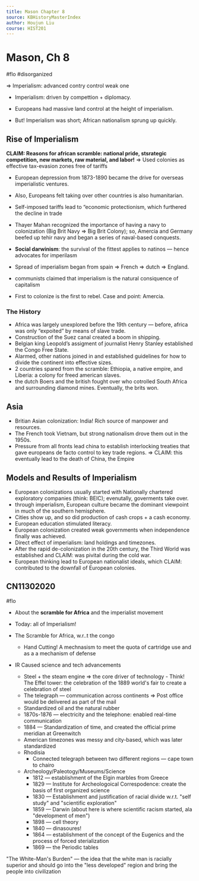 ```yaml
---
title: Mason Chapter 8
source: KBHistoryMasterIndex
author: Houjun Liu
course: HIST201
---
```


# Mason, Ch 8
#flo #disorganized 

=> Imperialism: advanced contry control weak one

* Imperialism: driven by compettion + diplomacy.

* Europeans had massive land control at the height of imperialism.
* But! Imperialism was short; African nationalism sprung up quickly.

## Rise of Imperialism

**CLAIM: Reasons for african scramble: national pride, stsrategic competition, new markets, raw material, and labor!** => Used colonies as effective tax-evasion zones free of tariffs

* European depression from 1873-1890 became the drive for overseas imperialistic ventures.
* Also, Europeans felt taking over other countries is also humanitarian.
* Self-imposed tariffs lead to “economic protectionism, which furthered the decline in trade
* Thayer Mahan recognized the importance of having a navy to colonization (Big Brit Navy => Big Brit Colony); so, Amercia and Germany beefed up tehir navy and began a series of naval-based conquests.

* **Social darwinism**: the survival of the fittest applies to natinos — hence advocates for imperilasm

* Spread of imperialism began from spain => French => dutch => England.
* communists claimed that imperialism is the natural consiquence of capitalism
* First to colonize is the first to rebel. Case and point: Amercia.

### The History
* Africa was largely unexplored before the 19th century — before, africa was only “expoited” by means of slave trade.
* Construction of the Suez canal created a boom in shipping.
* Belgian king Leopold’s assigment of journalist Henry Stanley established the Congo Free State.
* Alarmed, other nations joined in and established guidelines for how to divide the continent into effective sizes.
* 2 countries spared from the scramble: Ethiopia, a native empire, and Liberia: a colony for freed american slaves.
* the dutch Boers and the british fought over who cotrolled South Africa and surrounding diamond mines. Eventually, the brits won.

## Asia 
* Britian Asian colonization: India! Rich source of manpower and resources.
* The French took Vietnam, but strong nationalism drove them out in the 1950s.
* Pressure from all fronts lead china to establish interlocking treaties that gave europeans de facto control to key trade regions. => CLAIM: this eventually lead to the death of China, the Empire

## Models and Results of Imperialism
* European colonizations usually started with Nationally chartered exploratory companies (think: BEIC); evenutally, goverments take over.
* through imperialism, European culture became the dominant viewpoint in much of the southern hemisphere.
* Cities show up, and so did production of cash crops + a cash economy.
* European education stimulated literacy.
* European colonization created weak governments when independence finally was achieved.
* Direct effect of imperialism: land holdings and timezones.
* After the rapid de-colonization in the 20th century, the Third World was established and CLAIM: was pivital during the cold war.
* European thinking lead to European nationalist ideals, which CLAIM: contributed to the downfall of European colonies.

## CN11302020
#flo 

- About the **scramble for Africa** and the imperialist movement
- Today: all of Imperialism!
- The Scramble for Africa, w.r..t the congo
	- Hand Cutting! A mechnasism to meet the quota of cartridge use and as a a mechanism of defense
	
- IR Caused science and tech advancements
	- Steel + the steam engine => the core driver of technology - Think! The Effel tower: the celebration of the 1889 world's fair to create a celebration of steel
	- The telegraph — communication across continents => Post office would be delivered as part of the mail
	- Standardized oil and the natural rubber
	- 1870s-1876 — electricity and the telephone: enabled real-time communication
	- 1884 — Standardization of time, and created the official prime meridian at Greenwitch
	- American timezones was messy and city-based, which was later standardized
	- Rhodisia
		- Connected telegraph between two different regions — cape town to chairo
	- Archeology/Paleotogy/Museums/Science
		- 1812 — establishment of the Elgin marbles from Greece 
		- 1829 — Institute for Archeologoical Correspodence: create the basis of first organized science
		- 1830 — Establishment and justification of racial divide w.r.t. "self study" and "scientific exploration"
		- 1859 — Darwin (about here is where scientific racism started, ala "development of men")
		- 1898 — cell theory
		- 1840 — dinasoures!
		- 1864 — establishment of the concept of the Eugenics and the process of forced sterialization
		- 1869 — the Periodic tables
		
"The White-Man's Burden" — the idea that the white man is racially superior and should go into the "less developed" region and bring the people into civilization
